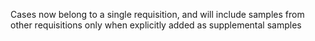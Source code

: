 Cases now belong to a single requisition, and will include samples from other requisitions only
when explicitly added as supplemental samples

